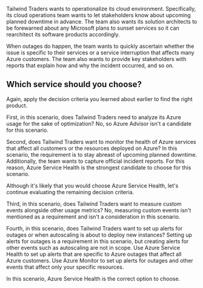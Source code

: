 Tailwind Traders wants to operationalize its cloud environment. Specifically, its cloud operations team wants to let stakeholders know about upcoming planned downtime in advance.  The team also wants its solution architects to be forewarned about any Microsoft plans to sunset services so it can rearchitect its software products accordingly.

When outages do happen, the team wants to quickly ascertain whether the issue is specific to their services or a service interruption that affects many Azure customers. The team also wants to provide key stakeholders with reports that explain how and why the incident occurred, and so on.

## Which service should you choose?

Again, apply the decision criteria you learned about earlier to find the right product.

First, in this scenario, does Tailwind Traders need to analyze its Azure usage for the sake of optimization?  No, so Azure Advisor isn't a candidate for this scenario.

Second, does Tailwind Traders want to monitor the health of Azure services that affect all customers or the resources deployed on Azure? In this scenario, the requirement is to stay abreast of upcoming planned downtime. Additionally, the team wants to capture official incident reports. For this reason, Azure Service Health is the strongest candidate to choose for this scenario.

Although it's likely that you would choose Azure Service Health, let's continue evaluating the remaining decision criteria.

Third, in this scenario, does Tailwind Traders want to measure custom events alongside other usage metrics? No, measuring custom events isn't mentioned as a requirement and isn't a consideration in this scenario.

Fourth, in this scenario, does Tailwind Traders want to set up alerts for outages or when autoscaling is about to deploy new instances? Setting up alerts for outages is a requirement in this scenario, but creating alerts for other events such as autoscaling are not in scope. Use Azure Service Health to set up alerts that are specific to Azure outages that affect all Azure customers.  Use Azure Monitor to set up alerts for outages and other events that affect only your specific resources.

In this scenario, Azure Service Health is the correct option to choose.
